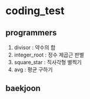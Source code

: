 # coding_test

## programmers
1. divisor : 약수의 합
2. integer_root : 정수 제곱근 판별
3. square_star : 직사각형 별찍기
4. avg : 평균 구하기

## baekjoon
